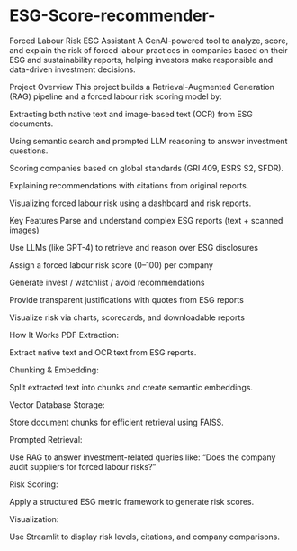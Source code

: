 # ESG-Score-recommender-
Forced Labour Risk ESG Assistant
A GenAI-powered tool to analyze, score, and explain the risk of forced labour practices in companies based on their ESG and sustainability reports, helping investors make responsible and data-driven investment decisions.

Project Overview
This project builds a Retrieval-Augmented Generation (RAG) pipeline and a forced labour risk scoring model by:

Extracting both native text and image-based text (OCR) from ESG documents.

Using semantic search and prompted LLM reasoning to answer investment questions.

Scoring companies based on global standards (GRI 409, ESRS S2, SFDR).

Explaining recommendations with citations from original reports.

Visualizing forced labour risk using a dashboard and risk reports.

Key Features
Parse and understand complex ESG reports (text + scanned images)

Use LLMs (like GPT-4) to retrieve and reason over ESG disclosures

Assign a forced labour risk score (0–100) per company

Generate invest / watchlist / avoid recommendations

Provide transparent justifications with quotes from ESG reports

Visualize risk via charts, scorecards, and downloadable reports

How It Works
PDF Extraction:

Extract native text and OCR text from ESG reports.

Chunking & Embedding:

Split extracted text into chunks and create semantic embeddings.

Vector Database Storage:

Store document chunks for efficient retrieval using FAISS.

Prompted Retrieval:

Use RAG to answer investment-related queries like:
“Does the company audit suppliers for forced labour risks?”

Risk Scoring:

Apply a structured ESG metric framework to generate risk scores.

Visualization:

Use Streamlit to display risk levels, citations, and company comparisons.